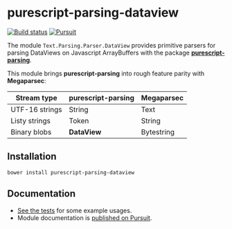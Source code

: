 # purescript-parsing-dataview

[![Build status](https://travis-ci.org/jamesdbrock/purescript-parsing-dataview.svg?branch=master)](https://travis-ci.org/jamesdbrock/purescript-parsing-dataview)
[![Pursuit](http://pursuit.purescript.org/packages/purescript-parsing-dataview/badge)](http://pursuit.purescript.org/packages/purescript-parsing-dataview/)

The module `Text.Parsing.Parser.DataView` provides primitive parsers for parsing
DataViews on Javascript ArrayBuffers with the package
[__purescript-parsing__](https://github.com/purescript-contrib/purescript-parsing).

This module brings __purescript-parsing__ into rough feature parity
with __Megaparsec__:

| Stream type | purescript-parsing | Megaparsec |
|----|-----|----|
| UTF-16 strings | String | Text |
| Listy strings | Token | String |
| Binary blobs | __DataView__ | Bytestring |

## Installation

```
bower install purescript-parsing-dataview
```

## Documentation

- [See the tests](test/Main.purs) for some example usages.
- Module documentation is [published on Pursuit](http://pursuit.purescript.org/packages/purescript-parsing-dataview).
